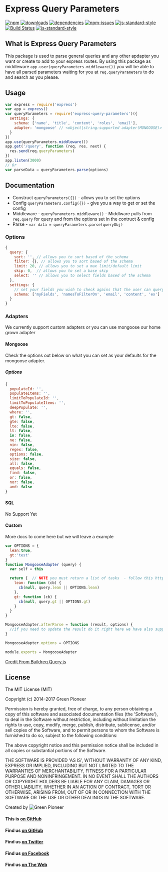 # Express Query Parameters

[![npm][npm-image]][npm-url]
[![downloads][downloads-image]][downloads-url]
[![dependencies](https://david-dm.org/greenpioneersolutions/express-query-parameters.svg)](https://david-dm.org/greenpioneersolutions/express-query-parameters)
[![npm-issues](https://img.shields.io/github/issues/greenpioneersolutions/express-query-parameters.svg)](https://github.com/greenpioneersolutions/express-query-parameters/issues)
[![js-standard-style](https://img.shields.io/badge/code%20style-standard-brightgreen.svg)](http://standardjs.com/)
[![Build Status](https://travis-ci.org/greenpioneersolutions/express-query-parameters.svg?branch=master)](https://travis-ci.org/greenpioneersolutions/express-query-parameters)
[![js-standard-style](https://nodei.co/npm/express-query-parameters.png?downloads=true&downloadRank=true&stars=true)](https://nodei.co/npm/express-query-parameters.png?downloads=true&downloadRank=true&stars=true)

[npm-image]: https://img.shields.io/npm/v/express-query-parameters.svg?style=flat
[npm-url]: https://npmjs.org/package/express-query-parameters
[downloads-image]: https://img.shields.io/npm/dt/express-query-parameters.svg?style=flat
[downloads-url]: https://npmjs.org/package/express-query-parameters


## What is Express Query Parameters
This package is used to parse general queries and any other apdapter you want or create to add to your express routes. By using this package as middleware `app.user(queryParameters.middleware())` you will be able to have all parsed parameters waiting for you at `req.queryParameters` to do and search as you please.


## Usage
``` js
var express = require('express')
var app = express()
var queryParameters = require('express-query-parameters')({
  settings: {
    schema: ['name', 'title', 'content', 'roles', 'email'],
    adapter: 'mongoose' // <object|string:supported adapter(MONGOOSE)>
  }
})
app.use(queryParameters.middleware())
app.get('/query', function (req, res, next) {
  res.send(req.queryParameters)
})
app.listen(3000)
// Or
var parseData = queryParameters.parse(options)
```

## Documentation
* Construct `queryParameters({})` - allows you to set the options
* Config `queryParameters.config({})` - give you a way to get or set the config
* Middleware - `queryParameters.middleware()` - Middlware pulls from `req.query` for query and from the options set in the contruct & config
* Parse - `var data = queryParameters.parse(queryObj)`

### Options
``` js
{
  query: {
    sort: '', // allows you to sort based of the schema
    filter: {}, // allows you to sort based of the schema
    limit: 20, // allows you to set a max limit/default limit
    skip: 0,  // allows you to set a base skip 
    select: '' // allows you to select fields based of the schema 
  },
  settings: {
  	// set your fields you wish to check agains that the user can query on
    schema: ['myFields', 'namesToFilterOn', 'email', 'content', 'ex'] 
  }
}
```
### Adapters

We currently support custom adapters or you can use mongoose our home grown adapter

#### Mongoose

Check the options out below on what you can set as your defaults for the mongoose adapter.

##### Options
``` js
{
  populateId: '',
  populateItems: '',
  limitToPopulateId: '',
  limitToPopulateItems: '',
  deepPopulate: '',
  where: '',
  gt: false,
  gte: false,
  lte: false,
  lt: false,
  in: false,
  ne: false,
  nin: false,
  regex: false,
  options: false,
  size: false,
  all: false,
  equals: false,
  find: false,
  or: false,
  nor: false,
  and: false
}
```
#### SQL

No Support Yet

#### Custom

More docs to come here but we will leave a example

``` js
var OPTIONS = {
  lean:true,
  gt:'test'
}
function MongooseAdapter (query) {
  var self = this

  return {  // NOTE you must return a list of tasks  - follow this https://www.npmjs.com/package/run-auto
    lean: function (cb) {
      cb(null, query.lean || OPTIONS.lean)
    },
    gt: function (cb) {
      cb(null, query.gt || OPTIONS.gt)
    }    
  }
}

MongooseAdapter.afterParse = function (result, options) {
  //if you need to update the result do it right here we have also supplied the entire options
}

MongooseAdapter.options = OPTIONS

module.exports = MongooseAdapter
```

[Credit From Buildreq Query.js](https://www.npmjs.com/package/buildreq)


## License

The MIT License (MIT)

Copyright (c) 2014-2017 Green Pioneer

Permission is hereby granted, free of charge, to any person obtaining
a copy of this software and associated documentation files (the
'Software'), to deal in the Software without restriction, including
without limitation the rights to use, copy, modify, merge, publish,
distribute, sublicense, and/or sell copies of the Software, and to
permit persons to whom the Software is furnished to do so, subject to
the following conditions:

The above copyright notice and this permission notice shall be
included in all copies or substantial portions of the Software.

THE SOFTWARE IS PROVIDED 'AS IS', WITHOUT WARRANTY OF ANY KIND,
EXPRESS OR IMPLIED, INCLUDING BUT NOT LIMITED TO THE WARRANTIES OF
MERCHANTABILITY, FITNESS FOR A PARTICULAR PURPOSE AND NONINFRINGEMENT.
IN NO EVENT SHALL THE AUTHORS OR COPYRIGHT HOLDERS BE LIABLE FOR ANY
CLAIM, DAMAGES OR OTHER LIABILITY, WHETHER IN AN ACTION OF CONTRACT,
TORT OR OTHERWISE, ARISING FROM, OUT OF OR IN CONNECTION WITH THE
SOFTWARE OR THE USE OR OTHER DEALINGS IN THE SOFTWARE.

Created by ![Green Pioneer](http://greenpioneersolutions.com/img/icons/apple-icon-180x180.png)

#### This is [on GitHub](https://github.com/greenpioneersolutions/express-query-parameters)
#### Find us [on GitHub](https://github.com/greenpioneersolutions)
#### Find us [on Twitter](https://twitter.com/greenpioneerdev)
#### Find us [on Facebook](https://www.facebook.com/Green-Pioneer-Solutions-1023752974341910)
#### Find us [on The Web](http://greenpioneersolutions.com/)




